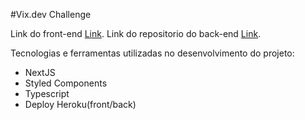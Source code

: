 #Vix.dev Challenge

Link do front-end [Link](https://vixdev.herokuapp.com/dashboard).
Link do repositorio do back-end [Link](https://vixdev.herokuapp.com/dashboard).

Tecnologias e ferramentas utilizadas no desenvolvimento do projeto:

- NextJS
- Styled Components
- Typescript
- Deploy Heroku(front/back)